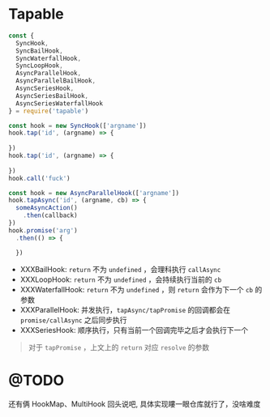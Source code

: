 # Tapable
```js
const {
  SyncHook,
  SyncBailHook,
  SyncWaterfallHook,
  SyncLoopHook,
  AsyncParallelHook,
  AsyncParallelBailHook,
  AsyncSeriesHook,
  AsyncSeriesBailHook,
  AsyncSeriesWaterfallHook
} = require('tapable')

const hook = new SyncHook(['argname'])
hook.tap('id', (argname) => {
  
})
hook.tap('id', (argname) => {
  
})
hook.call('fuck')

const hook = new AsyncParallelHook(['argname'])
hook.tapAsync('id', (argname, cb) => {
  someAsyncAction()
    .then(callback)
})
hook.promise('arg')
  .then(() => {

  })
```

+ XXXBailHook: `return` 不为 `undefined` ，会理科执行 `callAsync`
+ XXXLoopHook: `return` 不为 `undefined` ，会持续执行当前的 `cb`
+ XXXWaterfallHook: `return` 不为 `undefined` ，则 `return` 会作为下一个 `cb` 的参数
+ XXXParallelHook: 并发执行，`tapAsync/tapPromise` 的回调都会在 `promise/callAsync` 之后同步执行
+ XXXSeriesHook: 顺序执行，只有当前一个回调完毕之后才会执行下一个

> 对于 `tapPromise` ，上文上的 `return` 对应 `resolve` 的参数

# @TODO
还有俩 HookMap、MultiHook 回头说吧, 具体实现瞜一眼仓库就行了，没啥难度